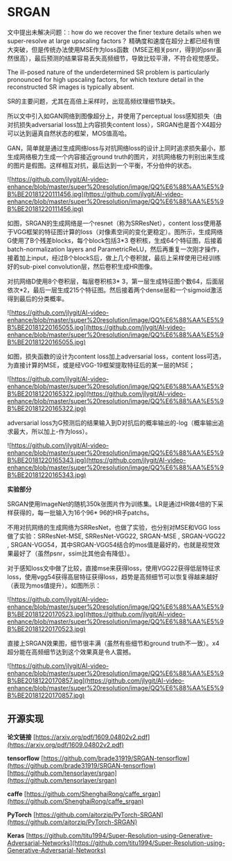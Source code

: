 # SRGAN #

文中提出未解决问题：: how do we recover the finer texture details
when we super-resolve at large upscaling factors？ 精确度和速度在超分上都已经有很大突破，但是传统办法使用MSE作为loss函数（MSE正相关psnr，得到的psnr虽然很高），最后预测的结果容易丢失高频细节，导致比较平滑，不符合视觉感受。

The ill-posed nature of the underdetermined SR problem
is particularly pronounced for high upscaling factors, for
which texture detail in the reconstructed SR images is
typically absent.

SR的主要问题，尤其在高倍上采样时，出现高频纹理细节缺失。

所以文中引入如GAN网络到图像超分上，并使用了perceptual
loss感知损失（由对抗损失adversarial loss加上内容损失content loss），SRGAN也是首个X4超分可以达到逼真自然状态的框架，MOS值高哈。

GAN，简单就是通过生成网络loss与对抗网络loss的设计上同时追求损失最小，那生成网络极力生成一个内容接近ground truth的图片，对抗网络极力判别出来生成的图片是假图。这样相互对抗，最后达到一个平衡，不分伯仲的状态。

![https://github.com/jlygit/AI-video-enhance/blob/master/super%20resolution/image/QQ%E6%88%AA%E5%9B%BE20181220111456.jpg](https://github.com/jlygit/AI-video-enhance/blob/master/super%20resolution/image/QQ%E6%88%AA%E5%9B%BE20181220111456.jpg)

如图，SRGAN的生成网络是一个resnet（称为SRResNet），content loss使用基于VGG框架的特征图计算的loss（对像素空间的变化更稳定）。图所示，生成网络G使用了B个残差blocks，每个block包括3*3 卷积核，生成64个特征图，后接着batch-normalization layers and ParametricReLU，然后再重复一次刚才操作，接着加上input，经过B个blockS后，做上几个卷积就，最后上采样使用已经训练好的sub-pixel convolution层，然后卷积生成HR图像。
 

对抗网络D使用8个卷积层，每层卷积核3* 3，第一层生成特征图个数64，后面层依次*2，最后一层生成215个特征图。然后接着两个dense层和一个sigmoid激活得到最后的分类概率。

![https://github.com/jlygit/AI-video-enhance/blob/master/super%20resolution/image/QQ%E6%88%AA%E5%9B%BE20181220165055.jpg](https://github.com/jlygit/AI-video-enhance/blob/master/super%20resolution/image/QQ%E6%88%AA%E5%9B%BE20181220165055.jpg)

如图，损失函数的设计为content loss加上adversarial loss，content loss可选，为直接计算的MSE，或是经VGG-19框架提取特征后的某一层的MSE；

![https://github.com/jlygit/AI-video-enhance/blob/master/super%20resolution/image/QQ%E6%88%AA%E5%9B%BE20181220165322.jpg](https://github.com/jlygit/AI-video-enhance/blob/master/super%20resolution/image/QQ%E6%88%AA%E5%9B%BE20181220165322.jpg)

adversarial loss为G预测后的结果输入到D对抗后的概率输出的-log（概率输出追求最大，所以加上-作为loss）。

![https://github.com/jlygit/AI-video-enhance/blob/master/super%20resolution/image/QQ%E6%88%AA%E5%9B%BE20181220165343.jpg](https://github.com/jlygit/AI-video-enhance/blob/master/super%20resolution/image/QQ%E6%88%AA%E5%9B%BE20181220165343.jpg)

**实验部分**

SRGAN使用ImageNet的随机350k张图片作为训练集。LR是通过HR做4倍的下采样获得的，每一批输入为16个96* 96的HR子patchs。

不用对抗网络的生成网络为SRResNet，也做了实验，也分别对MSE和VGG loss做了实验：SRResNet-MSE, SRResNet-VGG22, SRGAN-MSE
, SRGAN-VGG22
, SRGAN-VGG54，其中SRGAN-VGG54结合的mos值是最好的，也就是视觉效果最好了（虽然psnr，ssim比其他会有降低）。

对于感知loss文中做了比较，直接mse来获得loss，使用VGG22获得低层特征求loss，使用vgg54获得高层特征获得loss，趋势是高频细节可以恢复得越来越好（表现为mos值提升）。如图所示：

![https://github.com/jlygit/AI-video-enhance/blob/master/super%20resolution/image/QQ%E6%88%AA%E5%9B%BE20181220170523.jpg](https://github.com/jlygit/AI-video-enhance/blob/master/super%20resolution/image/QQ%E6%88%AA%E5%9B%BE20181220170523.jpg)


直接上SRGAN效果图，细节很丰满（虽然有些细节和ground truth不一致）。x4超分能在高频细节达到这个效果真是令人震撼。

![https://github.com/jlygit/AI-video-enhance/blob/master/super%20resolution/image/QQ%E6%88%AA%E5%9B%BE20181220170857.jpg](https://github.com/jlygit/AI-video-enhance/blob/master/super%20resolution/image/QQ%E6%88%AA%E5%9B%BE20181220170857.jpg)

## 开源实现 ##

**论文链接** [https://arxiv.org/pdf/1609.04802v2.pdf](https://arxiv.org/pdf/1609.04802v2.pdf)

**tensorflow** [https://github.com/brade31919/SRGAN-tensorflow](https://github.com/brade31919/SRGAN-tensorflow)    [https://github.com/tensorlayer/srgan](https://github.com/tensorlayer/srgan)


**caffe**  [https://github.com/ShenghaiRong/caffe_srgan](https://github.com/ShenghaiRong/caffe_srgan)


**PyTorch** [https://github.com/aitorzip/PyTorch-SRGAN](https://github.com/aitorzip/PyTorch-SRGAN)

**Keras** [https://github.com/titu1994/Super-Resolution-using-Generative-Adversarial-Networks](https://github.com/titu1994/Super-Resolution-using-Generative-Adversarial-Networks)

